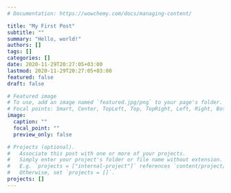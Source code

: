 ```yaml
---
# Documentation: https://wowchemy.com/docs/managing-content/

title: "My First Post"
subtitle: ""
summary: "Hello, world!"
authors: []
tags: []
categories: []
date: 2020-11-29T20:27:05+03:00
lastmod: 2020-11-29T20:27:05+03:00
featured: false
draft: false

# Featured image
# To use, add an image named `featured.jpg/png` to your page's folder.
# Focal points: Smart, Center, TopLeft, Top, TopRight, Left, Right, BottomLeft, Bottom, BottomRight.
image:
  caption: ""
  focal_point: ""
  preview_only: false

# Projects (optional).
#   Associate this post with one or more of your projects.
#   Simply enter your project's folder or file name without extension.
#   E.g. `projects = ["internal-project"]` references `content/project/deep-learning/index.md`.
#   Otherwise, set `projects = []`.
projects: []
---
```


